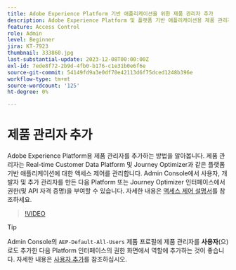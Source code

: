```yaml
---
title: Adobe Experience Platform 기반 애플리케이션을 위한 제품 관리자 추가
description: Adobe Experience Platform 및 플랫폼 기반 애플리케이션용 제품 관리자를 추가하는 방법을 알아봅니다.
feature: Access Control
role: Admin
level: Beginner
jira: KT-7923
thumbnail: 333860.jpg
last-substantial-update: 2023-12-08T00:00:00Z
exl-id: 7ede8f72-2b9d-4fb0-b176-c1e31b0e6f6e
source-git-commit: 54149fd9a3e0df70e42113d6f75dced1248b396e
workflow-type: tm+mt
source-wordcount: '125'
ht-degree: 0%

---
```


# 제품 관리자 추가

Adobe Experience Platform용 제품 관리자를 추가하는 방법을 알아봅니다. 제품 관리자는 Real-time Customer Data Platform 및 Journey Optimizer과 같은 플랫폼 기반 애플리케이션에 대한 액세스 제어를 관리합니다. Admin Console에서 사용자, 개발자 및 추가 관리자를 만든 다음 Platform 또는 Journey Optimizer 인터페이스에서 권한(및 API 자격 증명)을 부여할 수 있습니다. 자세한 내용은 [액세스 제어 설명서](https://experienceleague.adobe.com/docs/experience-platform/access-control/home.html?lang=ko)를 참조하세요.

>[!VIDEO](https://video.tv.adobe.com/v/333860?learn=on)

>[!TIP]
>
>Admin Console의 `AEP-Default-All-Users` 제품 프로필에 제품 관리자를 **사용자**(으)로도 추가한 다음 Platform 인터페이스의 권한 화면에서 역할에 추가하는 것이 좋습니다. 자세한 내용은 [사용자 추가](add-users.md)를 참조하십시오.
